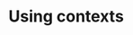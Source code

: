 # Using contexts 

[Git branch]:(https://github.com/codiku/react-native-advanced-concepts/tree/001-EN-contexts)
